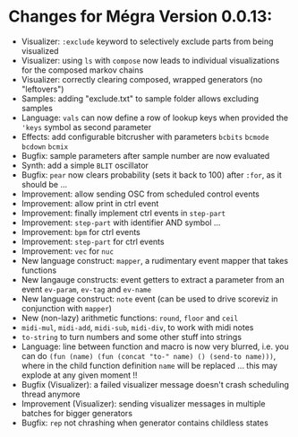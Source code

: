 # Changes for Mégra Version 0.0.13:

* Visualizer: `:exclude` keyword to selectively exclude parts from being visualized
* Visualizer: using `ls` with `compose` now leads to individual visualizations for the composed markov chains
* Visualizer: correctly clearing composed, wrapped generators (no "leftovers")
* Samples: adding "exclude.txt" to sample folder allows excluding samples
* Language: `vals` can now define a row of lookup keys when provided the `'keys` symbol as second parameter
* Effects: add configurable bitcrusher with parameters `bcbits` `bcmode` `bcdown` `bcmix`
* Bugfix: sample parameters after sample number are now evaluated
* Synth: add a simple `BLIT` oscillator
* Bugfix: `pear` now clears probability (sets it back to 100) after `:for`, as it should be ...
* Improvement: allow sending OSC from scheduled control events
* Improvement: allow print in ctrl event
* Improvement: finally implement ctrl events in `step-part`
* Improvement: `step-part` with identifier AND symbol ...
* Improvement: `bpm` for ctrl events
* Improvement: `step-part` for ctrl events
* Improvement: `vec` for `nuc`
* New language construct: `mapper`, a rudimentary event mapper that takes functions
* New langauge constructs: event getters to extract a parameter from an event `ev-param`, `ev-tag` and `ev-name`
* New language construct: `note` event (can be used to drive scoreviz in conjunction with `mapper`)
* New (non-lazy) arithmetic functions: `round`, `floor` and `ceil`
* `midi-mul`, `midi-add`, `midi-sub`, `midi-div`, to work with midi notes
* `to-string` to turn numbers and some other stuff into strings
* Language: line between function and macro is now very blurred, i.e. you can do `(fun (name) (fun (concat "to-" name) () (send-to name)))`, 
  where in the child function definition `name` will be replaced ... this may explode at any given moment !!
* Bugfix (Visualizer): a failed visualizer message doesn't crash scheduling thread anymore
* Improvement (Visualizer): sending visualizer messages in multiple batches for bigger generators
* Bugfix: `rep` not chrashing when generator contains childless states
